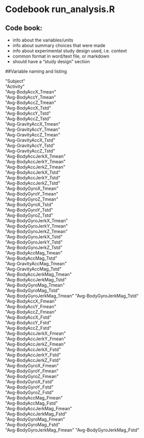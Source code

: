# Codebook run_analysis.R

## Code book:
* info about the variables/units
* info about summary choices that were made
* info about experimental study design used, i.e. context
* common format in word/text file, or markdown
* should have a “study design” section

##Variable naming and listing

"Subject"                   
"Activity"                  
"Avg-BodyAccX_Tmean"        
"Avg-BodyAccY_Tmean"       
"Avg-BodyAccZ_Tmean"        
"Avg-BodyAccX_Tstd"         
"Avg-BodyAccY_Tstd"         
"Avg-BodyAccZ_Tstd"        
"Avg-GravityAccX_Tmean"     
"Avg-GravityAccY_Tmean"     
"Avg-GravityAccZ_Tmean"     
"Avg-GravityAccX_Tstd"     
"Avg-GravityAccY_Tstd"      
"Avg-GravityAccZ_Tstd"      
"Avg-BodyAccJerkX_Tmean"    
"Avg-BodyAccJerkY_Tmean"   
"Avg-BodyAccJerkZ_Tmean"    
"Avg-BodyAccJerkX_Tstd"     
"Avg-BodyAccJerkY_Tstd"     
"Avg-BodyAccJerkZ_Tstd"    
"Avg-BodyGyroX_Tmean"       
"Avg-BodyGyroY_Tmean"       
"Avg-BodyGyroZ_Tmean"       
"Avg-BodyGyroX_Tstd"       
"Avg-BodyGyroY_Tstd"        
"Avg-BodyGyroZ_Tstd"        
"Avg-BodyGyroJerkX_Tmean"   
"Avg-BodyGyroJerkY_Tmean"  
"Avg-BodyGyroJerkZ_Tmean"   
"Avg-BodyGyroJerkX_Tstd"    
"Avg-BodyGyroJerkY_Tstd"    
"Avg-BodyGyroJerkZ_Tstd"   
"Avg-BodyAccMag_Tmean"      
"Avg-BodyAccMag_Tstd"       
"Avg-GravityAccMag_Tmean"   
"Avg-GravityAccMag_Tstd"   
"Avg-BodyAccJerkMag_Tmean"  
"Avg-BodyAccJerkMag_Tstd"   
"Avg-BodyGyroMag_Tmean"     
"Avg-BodyGyroMag_Tstd"     
"Avg-BodyGyroJerkMag_Tmean" 
"Avg-BodyGyroJerkMag_Tstd"  
"Avg-BodyAccX_Fmean"        
"Avg-BodyAccY_Fmean"       
"Avg-BodyAccZ_Fmean"        
"Avg-BodyAccX_Fstd"         
"Avg-BodyAccY_Fstd"         
"Avg-BodyAccZ_Fstd"        
"Avg-BodyAccJerkX_Fmean"    
"Avg-BodyAccJerkY_Fmean"    
"Avg-BodyAccJerkZ_Fmean"    
"Avg-BodyAccJerkX_Fstd"    
"Avg-BodyAccJerkY_Fstd"     
"Avg-BodyAccJerkZ_Fstd"     
"Avg-BodyGyroX_Fmean"       
"Avg-BodyGyroY_Fmean"      
"Avg-BodyGyroZ_Fmean"       
"Avg-BodyGyroX_Fstd"        
"Avg-BodyGyroY_Fstd"        
"Avg-BodyGyroZ_Fstd"       
"Avg-BodyAccMag_Fmean"      
"Avg-BodyAccMag_Fstd"       
"Avg-BodyAccJerkMag_Fmean"  
"Avg-BodyAccJerkMag_Fstd"  
"Avg-BodyGyroMag_Fmean"     
"Avg-BodyGyroMag_Fstd"      
"Avg-BodyGyroJerkMag_Fmean" 
"Avg-BodyGyroJerkMag_Fstd" 
